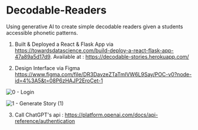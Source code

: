 # Decodable-Readers
Using generative AI to create simple decodable readers given a students accessible phonetic patterns. 

1. Built & Deployed a React & Flask App via https://towardsdatascience.com/build-deploy-a-react-flask-app-47a89a5d17d9. Available at : https://decodable-stories.herokuapp.com/

2. Design Interface via Figma https://www.figma.com/file/DR3DavzeZTaTmIVW6L9Say/POC-v0?node-id=4%3A5&t=08P6zHAJP2EroCet-1

![0 - Login](https://user-images.githubusercontent.com/50651018/228972259-5e5763ad-c992-4402-aa9d-070ba05c56f5.png)

![1 - Generate Story (1)](https://user-images.githubusercontent.com/50651018/228972683-4896ea19-ddbe-4dc9-a83c-b2c9e6c69f7f.png)

3. Call ChatGPT's api : https://platform.openai.com/docs/api-reference/authentication
